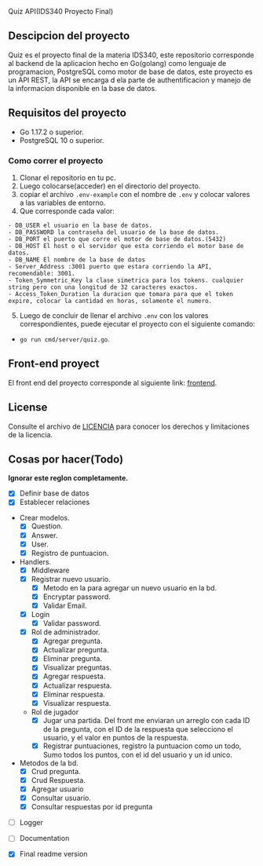 Quiz API(IDS340 Proyecto Final)

## Descipcion del proyecto

Quiz es el proyecto final de la materia IDS340, este repositorio corresponde al backend de la aplicacion hecho en Go(golang) como lenguaje de programacion, PostgreSQL como motor de base de datos, este proyecto es un API REST, la API se encarga d ela parte de authentificacion y manejo de la informacion disponible en la base de datos.

## Requisitos del proyecto

- Go 1.17.2 o superior.
- PostgreSQL 10 o superior.

### Como correr el proyecto

1. Clonar el repositorio en tu pc.
2. Luego colocarse(acceder) en el directorio del proyecto.
3. copiar el archivo `.env-example` con el nombre de `.env` y colocar valores a las variables de entorno.
4. Que corresponde cada valor:
  ```
  - DB_USER el usuario en la base de datos.
  - DB_PASSWORD la contraseña del usuario de la base de datos.
  - DB_PORT el puerto que corre el motor de base de datos.(5432)
  - DB_HOST El host o el servidor que esta corriendo el motor base de datos.
  - DB_NAME El nombre de la base de datos
  - Server_Address :3001 puerto que estara corriendo la API, recomendable: 3001.
  - Token_Symmetric_Key la clase simetrica para los tokens. cualquier string pero con una longitud de 32 caracteres exactos.
  - Access_Token_Duration la duracion que tomara para que el token expire, colocar la cantidad en horas, solamente el numero.
  ```
5. Luego de concluir de llenar el archivo `.env` con los valores correspondientes, puede ejecutar el proyecto con el siguiente comando: 
  - ```go run cmd/server/quiz.go```.

## Front-end proyect

El front end del proyecto corresponde al siguiente link: [frontend](https://github.com/Cristofers/quiz-master-front/tree/master).

## License

Consulte el archivo de [LICENCIA](https://github.com/spinales/quiz-api/blob/master/LICENSE.txt) para conocer los derechos y limitaciones de la licencia.

## Cosas por hacer(Todo)

**Ignorar este reglon completamente.**

- [x] Definir base de datos
- [x] Establecer relaciones
- Crear modelos.
    - [x] Question.
    - [x] Answer.
    - [x] User.
    - [x] Registro de puntuacion.
- Handlers.
    - [x] Middleware
    - [x] Registrar nuevo usuario.
        - [x] Metodo en la para agregar un nuevo usuario en la bd.
        - [x] Encryptar password.
        - [x] Validar Email.
    - [x] Login
        - [x] Validar password.
    - [x] Rol de administrador.
        - [x] Agregar pregunta.
        - [x] Actualizar pregunta.
        - [x] Eliminar pregunta.
        - [x] Visualizar preguntas.
        - [x] Agregar respuesta.
        - [x] Actualizar respuesta.
        - [x] Eliminar respuesta.
        - [x] Visualizar respuesta.
    - Rol de jugador
        - [x] Jugar una partida. Del front me enviaran un arreglo con cada ID de la pregunta, con el ID de la respuesta que selecciono el usuario, y el valor en puntos de la respuesta.
        - [x] Registrar puntuaciones, registro la puntuacion como un todo, Sumo todos los puntos, con el id del usuario y un id unico.
- Metodos de la bd.
    - [x] Crud pregunta.
    - [x] Crud Respuesta.
    - [x] Agregar usuario
    - [x] Consultar usuario.
    - [x] Consultar respuestas por id pregunta
- [ ] Logger
- [ ] Documentation
- [x] Final readme version

